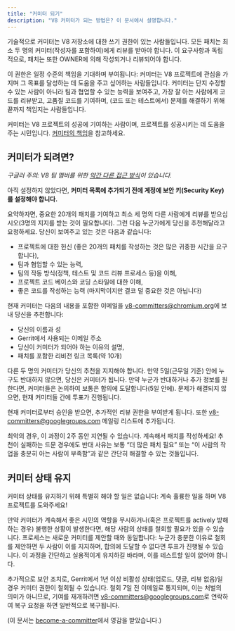 ```yaml
---
title: "커미터 되기"
description: "V8 커미터가 되는 방법은? 이 문서에서 설명합니다."
---
```

기술적으로 커미터는 V8 저장소에 대한 쓰기 권한이 있는 사람들입니다. 모든 패치는 최소 두 명의 커미터(작성자를 포함하여)에게 리뷰를 받아야 합니다. 이 요구사항과 독립적으로, 패치는 또한 OWNER에 의해 작성되거나 리뷰되어야 합니다.

이 권한은 일정 수준의 책임을 기대하며 부여됩니다: 커미터는 V8 프로젝트에 관심을 가지며 그 목표를 달성하는 데 도움을 주고 싶어하는 사람들입니다. 커미터는 단지 수정할 수 있는 사람이 아니라 팀과 협업할 수 있는 능력을 보여주고, 가장 잘 아는 사람에게 코드를 리뷰받고, 고품질 코드를 기여하며, (코드 또는 테스트에서) 문제를 해결하기 위해 끝까지 책임지는 사람들입니다.

커미터는 V8 프로젝트의 성공에 기여하는 사람이며, 프로젝트를 성공시키는 데 도움을 주는 시민입니다. [커미터의 책임](/docs/committer-responsibility)을 참고하세요.

## 커미터가 되려면?

*구글러 주의: V8 팀 멤버를 위한 [약간 다른 접근 방식](http://go/v8/setup_permissions.md)이 있습니다.*

아직 설정하지 않았다면, **커미터 목록에 추가되기 전에 계정에 보안 키(Security Key)를 설정해야 합니다.**

요약하자면, 중요한 20개의 패치를 기여하고 최소 세 명의 다른 사람에게 리뷰를 받으십시오(3명의 지지를 받는 것이 필요합니다). 그런 다음 누군가에게 당신을 추천해달라고 요청하세요. 당신이 보여주고 있는 것은 다음과 같습니다:

- 프로젝트에 대한 헌신 (좋은 20개의 패치를 작성하는 것은 많은 귀중한 시간을 요구합니다),
- 팀과 협업할 수 있는 능력,
- 팀의 작동 방식(정책, 테스트 및 코드 리뷰 프로세스 등)을 이해,
- 프로젝트 코드 베이스와 코딩 스타일에 대한 이해,
- 좋은 코드를 작성하는 능력 (마지막이지만 결코 덜 중요한 것은 아닙니다)

현재 커미터는 다음의 내용을 포함한 이메일을 [v8-committers@chromium.org](mailto:v8-committers@chromium.org)에 보내 당신을 추천합니다:

- 당신의 이름과 성
- Gerrit에서 사용되는 이메일 주소
- 당신이 커미터가 되어야 하는 이유의 설명,
- 패치를 포함한 리비전 링크 목록(약 10개)

다른 두 명의 커미터가 당신의 추천을 지지해야 합니다. 만약 5일(근무일 기준) 안에 누구도 반대하지 않으면, 당신은 커미터가 됩니다. 만약 누군가 반대하거나 추가 정보를 원한다면, 커미터들은 논의하여 보통은 합의에 도달합니다(5일 안에). 문제가 해결되지 않으면, 현재 커미터들 간에 투표가 진행됩니다.

현재 커미터로부터 승인을 받으면, 추가적인 리뷰 권한을 부여받게 됩니다. 또한 [v8-committers@googlegroups.com](mailto:v8-committers@googlegroups.com) 메일링 리스트에 추가됩니다.

최악의 경우, 이 과정이 2주 동안 지연될 수 있습니다. 계속해서 패치를 작성하세요! 추천이 실패하는 드문 경우에도 반대 사유는 보통 “더 많은 패치 필요” 또는 “이 사람의 작업을 충분히 아는 사람이 부족함”과 같은 간단히 해결할 수 있는 것들입니다.

## 커미터 상태 유지

커미터 상태를 유지하기 위해 특별히 해야 할 일은 없습니다: 계속 훌륭한 일을 하며 V8 프로젝트를 도와주세요!

만약 커미터가 계속해서 좋은 시민의 역할을 무시하거나(혹은 프로젝트를 actively 방해하는 경우) 불행한 상황이 발생한다면, 해당 사람의 상태를 철회할 필요가 있을 수 있습니다. 프로세스는 새로운 커미터를 제안할 때와 동일합니다: 누군가 충분한 이유로 철회를 제안하면 두 사람이 이를 지지하며, 합의에 도달할 수 없다면 투표가 진행될 수 있습니다. 이 과정을 간단하고 실용적이게 유지하길 바라며, 이를 테스트할 일이 없어야 합니다.

추가적으로 보안 조치로, Gerrit에서 1년 이상 비활성 상태(업로드, 댓글, 리뷰 없음)일 경우 커미터 권한이 철회될 수 있습니다. 철회 7일 전 이메일로 통지되며, 이는 처벌의 의미가 아니므로, 기여를 재개하려면 [v8-committers@googlegroups.com](mailto:v8-committers@googlegroups.com)로 연락하여 복구 요청을 하면 일반적으로 복구됩니다.

(이 문서는 [become-a-committer](https://dev.chromium.org/getting-involved/become-a-committer)에서 영감을 받았습니다.)

